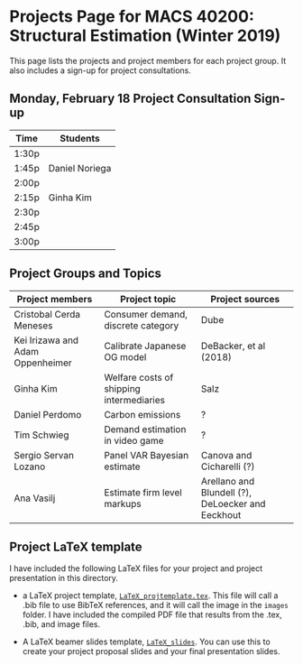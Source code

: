 # Projects Page for MACS 40200: Structural Estimation (Winter 2019)


This page lists the projects and project members for each project group. It also includes a sign-up for project consultations.


## Monday, February 18 Project Consultation Sign-up

| Time  | Students        |
|-------|-----------------|
| 1:30p |                 |
| 1:45p | Daniel Noriega  |
| 2:00p |                 |
| 2:15p | Ginha Kim       |
| 2:30p |                 |
| 2:45p |                 |
| 3:00p |                 |

## Project Groups and Topics

| Project members | Project topic | Project sources |
|---------------|-----------------|-----------------|
| Cristobal Cerda Meneses | Consumer demand, discrete category | Dube |
| Kei Irizawa and Adam Oppenheimer | Calibrate Japanese OG model | DeBacker, et al (2018) |
| Ginha Kim | Welfare costs of shipping intermediaries | Salz |
| Daniel Perdomo | Carbon emissions | ? |
| Tim Schwieg | Demand estimation in video game | ? |
| Sergio Servan Lozano | Panel VAR Bayesian estimate | Canova and Cicharelli (?) |
| Ana Vasilj | Estimate firm level markups | Arellano and Blundell (?), DeLoecker and Eeckhout |


## Project LaTeX template

I have included the following LaTeX files for your project and project presentation in this directory.

* a LaTeX project template, [`LaTeX_projtemplate.tex`](https://github.com/rickecon/StructEst_W19/blob/master/Projects/LaTeXtemplates/LaTeX_projtemplate.tex). This file will call a .bib file to use BibTeX references, and it will call the image in the `images` folder. I have included the compiled PDF file that results from the .tex, .bib, and image files.

* A LaTeX beamer slides template, [`LaTeX_slides`](https://github.com/rickecon/StructEst_W19/blob/master/Projects/LaTeXtemplates/LaTeX_slides.tex). You can use this to create your project proposal slides and your final presentation slides.
